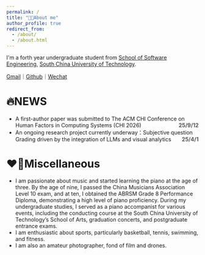 ```yaml
---
permalink: /
title: "👨‍🎓About me"
author_profile: true
redirect_from:
  - /about/
  - /about.html
---
```

I'm a forth year undergraduate student from [School of Software Engineering](https://www2.scut.edu.cn/sse/), [South China University of Technology](https://www.scut.edu.cn/new/).

[Gmail](Daniellin040608@gmail.com)｜[Github](https://github.com/NorthXyRan)｜[Wechat](../images/wechat.jpg)

# 🔥NEWS

- A first-author paper was submitted to The ACM CHI Conference on Human Factors in Computing Systems (CHI 2026) <span style="float:right; font-weight:bold; color:#555;">25/9/12</span>
- An ongoing research project currently underway：Subjective question Grading driven by the integration of LLMs and visual analytics <span style="float:right; font-weight:bold; color:#555;">25/4/1</span>

# ❤️‍🔥Miscellaneous

- I am passionate about music and started learning the piano at the age of three. By the age of nine, I passed the China Musicians Association Level 10 exam, and at ten, I obtained the ABRSM Grade 8 Performance Diploma, demonstrating a high level of piano proficiency. During my undergraduate studies, I served as a piano accompanist for various events, including the conducting course at the South China University of Technology’s School of Arts, graduation concerts, and postgraduate entrance exams.
- I am enthusiastic about sports, particularly basketball, tennis, swimming, and fitness.
- I am also an amateur photographer, fond of film and drones.
